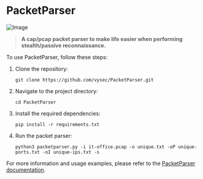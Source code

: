 # PacketParser

<img alt="Image" src="https://static.wixstatic.com/media/a7a5b4_7202bbbf2eac46f0b6ee4ba1f0b5bc56~mv2.jpg/v1/fill/w_308,h_231,fp_0.50_0.50,q_90,enc_auto/a7a5b4_7202bbbf2eac46f0b6ee4ba1f0b5bc56~mv2.jpg">


> **A cap/pcap packet parser to make life easier when performing stealth/passive reconnaissance.**


To use PacketParser, follow these steps:

1. Clone the repository:
    ```
    git clone https://github.com/vysec/PacketParser.git
    ```

2. Navigate to the project directory:
    ```
    cd PacketParser
    ```

3. Install the required dependencies:
    ```
    pip install -r requirements.txt
    ```

4. Run the packet parser:
    ```
    python3 packetparser.py -i it-office.pcap -o unique.txt -oP unique-ports.txt -oI unique-ips.txt -s
    ```

For more information and usage examples, please refer to the [PacketParser documentation](https://github.com/vysec/PacketParser).

